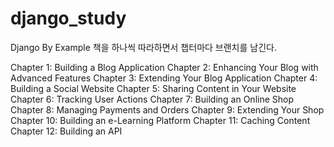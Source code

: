 # django_study

Django By Example 책을 하나씩 따라하면서 챕터마다 브랜치를 남긴다. 

 Chapter 1: Building a Blog Application
 Chapter 2: Enhancing Your Blog with Advanced Features
 Chapter 3: Extending Your Blog Application
 Chapter 4: Building a Social Website
 Chapter 5: Sharing Content in Your Website
 Chapter 6: Tracking User Actions
 Chapter 7: Building an Online Shop
 Chapter 8: Managing Payments and Orders
 Chapter 9: Extending Your Shop
 Chapter 10: Building an e-Learning Platform
 Chapter 11: Caching Content
 Chapter 12: Building an API
